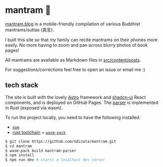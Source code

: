 # mantram 📿

[mantram.blog](https://mantram.blog/) is a mobile-friendly compilation of
various Buddhist mantrams/suttas (真言).

I built this site so that my family can recite mantrams on their phones more
easily. No more having to zoom and pan across blurry photos of book pages!

All mantrams are available as Markdown files in [src/content/posts](./src/content/posts/).

For suggestions/corrections feel free to open an issue or email me :)

## tech stack

The site is built with the lovely [Astro](https://astro.build) framework and
[shadcn-ui](https://ui.shadcn.com) React components, and is deployed on GitHub
Pages. The [parser](./mantram-parser/) is implemented in Rust (exposed via wasm).

To run the project locally, you need to have the following installed:

- [`npm`](https://docs.npmjs.com/downloading-and-installing-node-js-and-npm)
- [rust toolchain](https://www.rust-lang.org/tools/install) + [`wasm-pack`](https://rustwasm.github.io/wasm-pack/installer/)

```sh
$ git clone https://github.com/ndinata/mantram.git
$ cd mantram
$ wasm-pack build mantram-parser
$ npm install
$ npm run dev # starts a localhost dev server
```
